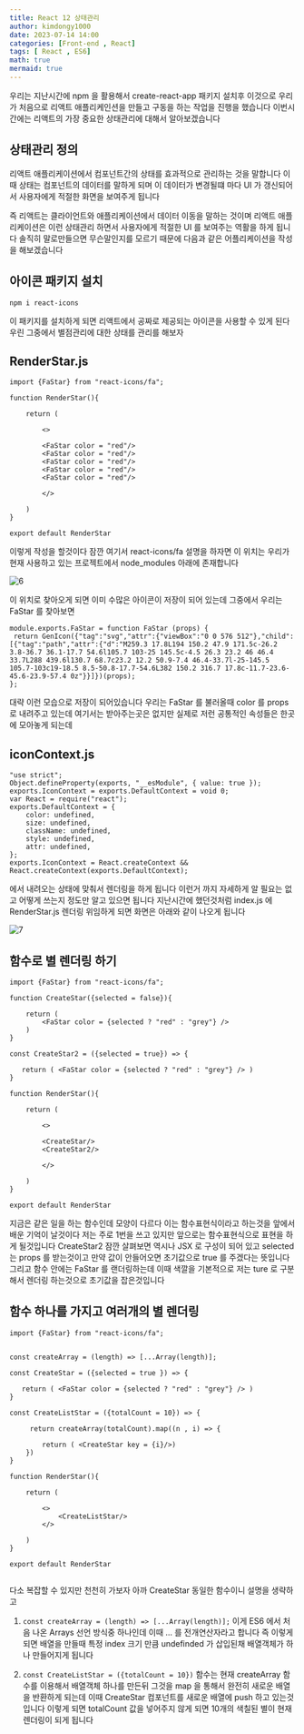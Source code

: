 ```yaml
---
title: React 12 상태관리
author: kimdongy1000
date: 2023-07-14 14:00
categories: [Front-end , React]
tags: [ React , ES6]
math: true
mermaid: true
---
```


우리는 지난시간에 npm 을 활용해서 create-react-app 패키지 설치후 이것으로 우리가 처음으로 리액트 애플리케인션을 만들고 구동을 하는 작업을 진행을 했습니다 이번시간에는 리액트의 가장 중요한 상태관리에 대해서 알아보겠습니다 

## 상태관리 정의
리액트 애플리케이션에서 컴포넌트간의 상태를 효과적으로 관리하는 것을 말합니다 이때 상태는 컴포넌트의 데이터를 말하게 되며 이 데이터가 변경될떄 마다 UI 가 갱신되어서 
사용자에게 적절한 화면을 보여주게 됩니다 

즉 리액트는 클라이언트와 애플리케이션에서 데이터 이동을 말하는 것이며 리액트 애플리케이션은 이런 상태관리 하면서 사용자에게 적절한 UI 를 보여주는 역활을 하게 됩니다 
솔직히 말로만들으면 무슨말인지를 모르기 때문에 다음과 같은 어플리케이션을 작성을 해보겠습니다 

## 아이콘 패키지 설치 
```
npm i react-icons 

```
이 패키지를 설치하게 되면 리액트에서 공짜로 제공되는 아이콘을 사용할 수 있게 된다 우린 그중에서 별점관리에 대한 상태를 관리를 해보자 

## RenderStar.js
```
import {FaStar} from "react-icons/fa";

function RenderStar(){

    return (
        
        <>

        <FaStar color = "red"/>
        <FaStar color = "red"/>
        <FaStar color = "red"/>
        <FaStar color = "red"/>
        <FaStar color = "red"/>

        </>

    )
}

export default RenderStar

```

이렇게 작성을 할것이다 잠깐 여기서 react-icons/fa 설명을 하자면 이 위치는 우리가 현재 사용하고 있는 프로젝트에서 node_modules 아래에 존재합니다 

![6](https://github.com/time-kimdongy1000/ImageStore/assets/58513678/7b01e0ad-dc3b-4875-b6ab-9efaa1227ef5)

이 위치로 찾아오게 되면 이미 수많은 아이콘이 저장이 되어 있는데 그중에서 우리는 FaStar 를 찾아보면 

```
module.exports.FaStar = function FaStar (props) {
 return GenIcon({"tag":"svg","attr":{"viewBox":"0 0 576 512"},"child":[{"tag":"path","attr":{"d":"M259.3 17.8L194 150.2 47.9 171.5c-26.2 3.8-36.7 36.1-17.7 54.6l105.7 103-25 145.5c-4.5 26.3 23.2 46 46.4 33.7L288 439.6l130.7 68.7c23.2 12.2 50.9-7.4 46.4-33.7l-25-145.5 105.7-103c19-18.5 8.5-50.8-17.7-54.6L382 150.2 316.7 17.8c-11.7-23.6-45.6-23.9-57.4 0z"}}]})(props);
};
```
대략 이런 모습으로 저장이 되어있습니다 우리는 FaStar 를 불러올때 color 를 props 로 내려주고 있는데 여기서는 받아주는곳은 없지만 실제로 저런 공통적인 속성들은 한곳에 모아놓게 되는데 

## iconContext.js 
```
"use strict";
Object.defineProperty(exports, "__esModule", { value: true });
exports.IconContext = exports.DefaultContext = void 0;
var React = require("react");
exports.DefaultContext = {
    color: undefined,
    size: undefined,
    className: undefined,
    style: undefined,
    attr: undefined,
};
exports.IconContext = React.createContext && React.createContext(exports.DefaultContext);
```

에서 내려오는 상태에 맞춰서 렌더링을 하게 됩니다 이런거 까지 자세하게 알 필요는 없고 어떻게 쓰는지 정도만 알고 있으면 됩니다 
지난시간에 했던것처럼 index.js 에 RenderStar.js 렌더링 위임하게 되면 화면은 아래와 같이 나오게 됩니다 

![7](https://github.com/time-kimdongy1000/ImageStore/assets/58513678/97c814d2-c9a7-4b3b-86d4-07d1dd7dffad)



## 함수로 별 렌더링 하기 
```
import {FaStar} from "react-icons/fa";

function CreateStar({selected = false}){

    return (
        <FaStar color = {selected ? "red" : "grey"} />
    )
}

const CreateStar2 = ({selected = true}) => {

   return ( <FaStar color = {selected ? "red" : "grey"} /> )
}

function RenderStar(){

    return (
        
        <>

        <CreateStar/>
        <CreateStar2/>
        
        </>

    )
}

export default RenderStar

```

지금은 같은 일을 하는 함수인데 모양이 다르다 이는 함수표현식이라고 하는것을 앞에서 배운 기억이 날것이다 저는 주로 1번을 쓰고 있지만 앞으로는 함수표현식으로 표현을 하게 될것입니다 
CreateStar2 잠깐 살펴보면 역시나 JSX 로 구성이 되어 있고 selected 는 props 를 받는것이고 만약 값이 안들어오면 초기값으로 true 를 주겠다는 뜻입니다 
그리고 함수 안에는 FaStar 를 랜더링하는데 이때 색깔을 기본적으로 저는 ture 로 구분해서 렌더링 하는것으로 초기값을 잡은것입니다 

## 함수 하나를 가지고 여러개의 별 렌더링
```
import {FaStar} from "react-icons/fa";


const createArray = (length) => [...Array(length)];

const CreateStar = ({selected = true }) => {

   return ( <FaStar color = {selected ? "red" : "grey"} /> )
}

const CreateListStar = ({totalCount = 10}) => {

     return createArray(totalCount).map((n , i) => {

        return ( <CreateStar key = {i}/>)
    })
}

function RenderStar(){  

    return (
        
        <>
            <CreateListStar/>
        </>

    )
}

export default RenderStar


```

다소 복잡할 수 있지만 천천히 가보자 아까 CreateStar 동일한 함수이니 설명을 생략하고 

1. `const createArray = (length) => [...Array(length)];` 
이게 ES6 에서 처음 나온 Arrays 선언 방식중 하나인데 이때 ... 를 전개연산자라고 합니다 즉 이렇게 되면 배열을 만들때 특정 index 크기 만큼 undefinded 가 삽입된채 
배열객체가 하나 만들어지게 됩니다 

2. `const CreateListStar = ({totalCount = 10})` 함수는 현재 createArray 함수를 이용해서 배열객체 하나를 만든뒤 그것을 map 을 통해서 완전히 새로운 배열을 반환하게 되는데 이때 
CreateStar 컴포넌트를 새로운 배열에 push 하고 있는것입니다 이렇게 되면 totalCount 값을 넣어주지 않게 되면 10개의 색칠된 별이 현재 렌더링이 되게 됩니다 







